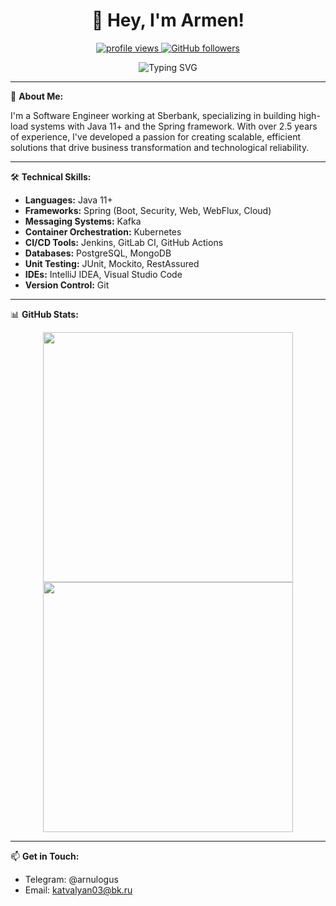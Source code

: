 <h1 align="center">👋 Hey, I'm Armen!</h1>

<p align="center">
    <a href="https://github.com/breannly">
        <img src="https://komarev.com/ghpvc/?username=breannly&style=flat-square&color=blue" alt="profile views">
    </a>
    <a href="https://github.com/breannly?tab=followers">
        <img src="https://img.shields.io/github/followers/breannly?style=social" alt="GitHub followers">
    </a>
</p>

<p align="center">
    <img src="https://readme-typing-svg.herokuapp.com?lines=Software+Engineer+@Sberbank;Java+and+Spring+Enthusiast;Always+learning+new+things+🚀" alt="Typing SVG" />
</p>

---

🌟 **About Me:**

I'm a Software Engineer working at Sberbank, specializing in building high-load systems with Java 11+ and the Spring framework. With over 2.5 years of experience, I've developed a passion for creating scalable, efficient solutions that drive business transformation and technological reliability.

---

🛠 **Technical Skills:**

- **Languages:** Java 11+
- **Frameworks:** Spring (Boot, Security, Web, WebFlux, Cloud)
- **Messaging Systems:** Kafka
- **Container Orchestration:** Kubernetes
- **CI/CD Tools:** Jenkins, GitLab CI, GitHub Actions
- **Databases:** PostgreSQL, MongoDB
- **Unit Testing:** JUnit, Mockito, RestAssured
- **IDEs:** IntelliJ IDEA, Visual Studio Code
- **Version Control:** Git

---

📊 **GitHub Stats:**

<p align="center">
    <img src="https://github-readme-stats.vercel.app/api?username=breannly&show_icons=true&theme=algolia&hide_border=true&include_all_commits=true&count_private=true" width="400">
    <img src="https://github-readme-streak-stats.herokuapp.com/?user=breannly&theme=algolia&hide_border=true" width="400">
</p>

---

📫 **Get in Touch:**
- Telegram: @arnulogus
- Email: katvalyan03@bk.ru
